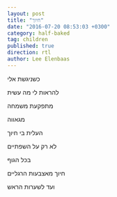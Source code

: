```yaml
---
layout: post
title: "חיוך"
date: "2016-07-20 08:53:03 +0300"
category: half-baked
tag: children
published: true
direction: rtl
author: Lee Elenbaas
---
```

כשניגשת אלי

להראות לי מה עשית

מתפקעת משמחה

מגאווה

העלית בי חיוך

לא רק על השפתיים

בכל הגוף

חיוך מאצבעות הרגליים

ועד לשערות הראש
